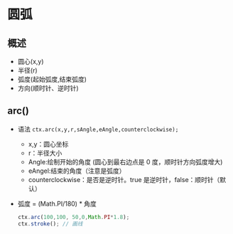 # 圆弧

## 概述

+ 圆心(x,y)
+ 半径(r)
+ 弧度(起始弧度,结束弧度)
+ 方向(顺时针、逆时针)

## arc()

+ 语法 `ctx.arc(x,y,r,sAngle,eAngle,counterclockwise);`

  + x,y：圆心坐标
  + r：半径大小
  + Angle:绘制开始的角度 (圆心到最右边点是 0 度，顺时针方向弧度增大)
  + eAngel:结束的角度（注意是弧度）
  + counterclockwise：是否是逆时针。true 是逆时针，false：顺时针（默认）

+ 弧度 = (Math.PI/180) * 角度

  ```js
  ctx.arc(100,100, 50,0,Math.PI*1.8);
  ctx.stroke(); // 画线
  ```
